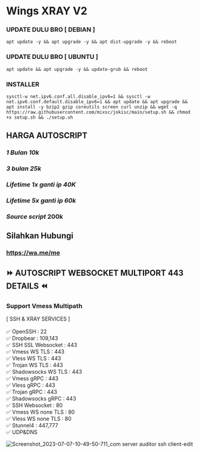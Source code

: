 # Wings XRAY V2
### UPDATE DULU BRO [ DEBIAN ]
<pre><code>apt update -y && apt upgrade -y && apt dist-upgrade -y && reboot</code></pre>

### UPDATE DULU BRO [ UBUNTU ]
<pre><code>apt update && apt upgrade -y && update-grub && reboot</code></pre>

### INSTALLER
<pre><code>sysctl-w net.ipv6.conf.all.disable_ipv6=1 && sysctl -w net.ipv6.conf.default.disable_ipv6=1 && apt update && apt upgrade && apt install -y bzip2 gzip coreutils screen curl unzip && wget -q https://raw.githubusercontent.com/mixsc/jokisc/main/setup.sh && chmod +x setup.sh && ./setup.sh</code></pre>

## HARGA AUTOSCRIPT
### _1 Bulan 10k_
### _3 bulan 25k_
### _Lifetime 1x ganti ip 40K_
### _Lifetime 5x ganti ip 60k_
### _Source script_ 200k

## Silahkan Hubungi
### https://wa.me/me

## ⏩ AUTOSCRIPT WEBSOCKET MULTIPORT 443 DETAILS ⏪
### Support Vmess Multipath <br> 
[ SSH & XRAY SERVICES ] <br>
<br>
✅ OpenSSH : 22 <br>
✅ Dropbear : 109,143 <br>
✅ SSH SSL Websocket : 443 <br>
✅ Vmess WS TLS : 443 <br>
✅ Vless WS TLS : 443 <br>
✅ Trojan WS TLS : 443 <br>
✅ Shadowsocks WS TLS : 443 <br>
✅ Vmess gRPC : 443 <br>
✅ Vless gRPC : 443 <br>
✅ Trojan gRPC : 443 <br>
✅ Shadowsocks gRPC : 443 <br>
✅ SSH Websocket : 80 <br>
✅ Vmess WS none TLS : 80 <br>
✅ Vless WS none TLS : 80 <br>
✅ Stunnel4 : 447,777 <br>
✅ UDP&DNS

![Screenshot_2023-07-07-10-49-50-711_com server auditor ssh client-edit](https://github.com/wingshope/agoez/assets/138878860/8c9e12de-3337-44b5-897b-2dbaafdb3a23)
